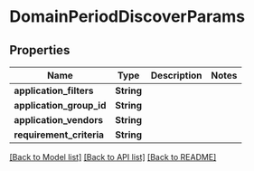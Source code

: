 # DomainPeriodDiscoverParams

## Properties

Name | Type | Description | Notes
------------ | ------------- | ------------- | -------------
**application_filters** | **String** |  |
**application_group_id** | **String** |  |
**application_vendors** | **String** |  |
**requirement_criteria** | **String** |  |

[[Back to Model list]](./README.md#documentation-for-models) [[Back to API list]](./README.md#documentation-for-api-endpoints) [[Back to README]](../README.md)
